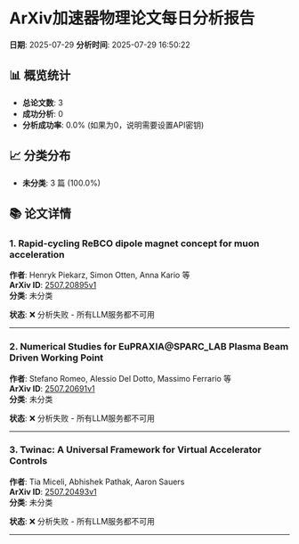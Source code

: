 # ArXiv加速器物理论文每日分析报告

**日期**: 2025-07-29
**分析时间**: 2025-07-29 16:50:22

## 📊 概览统计

- **总论文数**: 3
- **成功分析**: 0
- **分析成功率**: 0.0% (如果为0，说明需要设置API密钥)

## 📈 分类分布

- **未分类**: 3 篇 (100.0%)

## 📚 论文详情

### 1. Rapid-cycling ReBCO dipole magnet concept for muon acceleration

**作者**: Henryk Piekarz, Simon Otten, Anna Kario 等  
**ArXiv ID**: [2507.20895v1](https://arxiv.org/abs/2507.20895v1)  
**分类**: 未分类  

**状态**: ❌ 分析失败 - 所有LLM服务都不可用

---

### 2. Numerical Studies for EuPRAXIA@SPARC\_LAB Plasma Beam Driven Working   Point

**作者**: Stefano Romeo, Alessio Del Dotto, Massimo Ferrario 等  
**ArXiv ID**: [2507.20691v1](https://arxiv.org/abs/2507.20691v1)  
**分类**: 未分类  

**状态**: ❌ 分析失败 - 所有LLM服务都不可用

---

### 3. Twinac: A Universal Framework for Virtual Accelerator Controls

**作者**: Tia Miceli, Abhishek Pathak, Aaron Sauers  
**ArXiv ID**: [2507.20493v1](https://arxiv.org/abs/2507.20493v1)  
**分类**: 未分类  

**状态**: ❌ 分析失败 - 所有LLM服务都不可用

---

